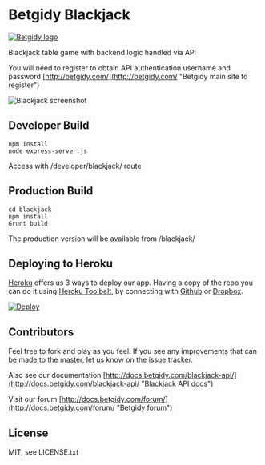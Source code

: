 # Betgidy Blackjack #

[![Betgidy logo](https://avatars2.githubusercontent.com/u/13728707?v=3&s=200)](http://betgidy.com "Betgidy Website")

Blackjack table game with backend logic handled via API

You will need to register to obtain API authentication username and password [http://betgidy.com/](http://betgidy.com/ "Betgidy main site to register")

![Blackjack screenshot](http://e4d585bf013bb1332208-4dc4f25e879d7236780d6d04f5dbaef7.r35.cf3.rackcdn.com/wp-content/uploads/2014/11/dealing.jpg)

## Developer Build ##
    npm install
	node express-server.js

Access with /developer/blackjack/ route

## Production Build ##
	cd blackjack
	npm install
	Grunt build

The production version will be available from /blackjack/

## Deploying to Heroku ##

[Heroku](http://heroku.com/ "Heroku") offers us 3 ways to deploy our app. Having a copy of the repo you can do it using [Heroku Toolbelt](https://toolbelt.heroku.com/), by connecting with [Github](https://devcenter.heroku.com/articles/github-integration) or [Dropbox](https://devcenter.heroku.com/articles/dropbox-sync).


[![Deploy](https://www.herokucdn.com/deploy/button.svg)](https://heroku.com/deploy?template=https://github.com/Betgidy-games/betgidy-blackjack)

## Contributors ##
Feel free to fork and play as you feel. If you see any improvements that can be made to the master, let us know on the issue tracker.

Also see our documentation [http://docs.betgidy.com/blackjack-api/](http://docs.betgidy.com/blackjack-api/ "Blackjack API docs")

Visit our forum [http://docs.betgidy.com/forum/](http://docs.betgidy.com/forum/ "Betgidy forum")

## License ##
MIT, see LICENSE.txt
